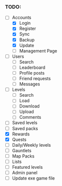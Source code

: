 ### TODO:

- [ ] Accounts
	- [x] Login
	- [x] Register
	- [x] Sync
	- [x] Backup
    - [x] Update
	- [ ] Management Page
- [ ] Users
    - [ ] Search
    - [ ] Leaderboard
    - [ ] Profile posts
    - [ ] Friend requests
    - [ ] Messages
- [ ] Levels
    - [ ] Search
    - [ ] Load
    - [ ] Download
    - [ ] Upload
    - [ ] Comments
- [ ] Saved levels
- [ ] Saved packs
- [x] Rewards
- [x] Quests
- [ ] Daily/Weekly levels
- [ ] Gauntlets
- [ ] Map Packs
- [ ] Lists
- [ ] Featured levels
- [ ] Admin panel
- [ ] Update exe game file
